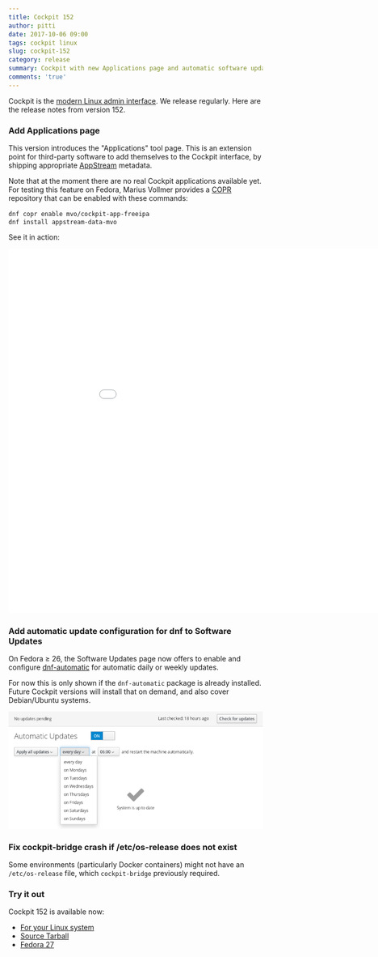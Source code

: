 ```yaml
---
title: Cockpit 152
author: pitti
date: 2017-10-06 09:00
tags: cockpit linux
slug: cockpit-152
category: release
summary: Cockpit with new Applications page and automatic software updates
comments: 'true'
---
```


Cockpit is the [modern Linux admin interface](http://cockpit-project.org/). We release regularly.
Here are the release notes from version 152.

### Add Applications page

This version introduces the "Applications" tool page. This is an extension
point for third-party software to add themselves to the Cockpit interface, by
shipping appropriate [AppStream](https://www.freedesktop.org/wiki/Distributions/AppStream/)
metadata.

Note that at the moment there are no real Cockpit applications available yet.
For testing this feature on Fedora, Marius Vollmer provides a
[COPR](https://copr.fedorainfracloud.org/coprs/mvo/cockpit-app-freeipa/)
repository that can be enabled with these commands:

```
dnf copr enable mvo/cockpit-app-freeipa
dnf install appstream-data-mvo
```

See it in action:

<iframe width="960" height="720" src="//youtube.com/embed/IXDqosBbAOc?rel=0" frameborder="0" allowfullscreen></iframe>

### Add automatic update configuration for dnf to Software Updates

On Fedora ≥ 26, the Software Updates page now offers to enable and configure
[dnf-automatic](https://fedoraproject.org/wiki/AutoUpdates) for automatic daily
or weekly updates.

For now this is only shown if the `dnf-automatic` package is already installed.
Future Cockpit versions will install that on demand, and also cover
Debian/Ubuntu systems.

![Automatic Updates](/images/updates-auto-day.png)

### Fix cockpit-bridge crash if /etc/os-release does not exist

Some environments (particularly Docker containers) might not have an
`/etc/os-release` file, which `cockpit-bridge` previously required.

### Try it out

Cockpit 152 is available now:

 * [For your Linux system](http://cockpit-project.org/running.html)
 * [Source Tarball](https://github.com/cockpit-project/cockpit/releases/tag/152)
 * [Fedora 27](https://bodhi.fedoraproject.org/updates/cockpit-152-1.fc27)
